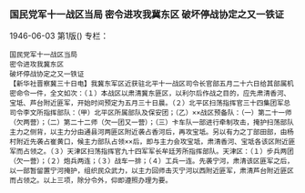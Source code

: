 ### 国民党军十一战区当局  密令进攻我冀东区  破坏停战协定之又一铁证

1946-06-03
第1版()
专栏：

    国民党军十一战区当局
    密令进攻我冀东区
    破坏停战协定之又一铁证
    【新华社晋察冀三十日电】我冀东军区近获驻北平十一战区司令长官部五月二十六日给其部属机密命令一件，全文如次：（１）本战区以肃清冀东匪区，以利尔后作战之目的，应先肃清香河、宝坻、芦台附近匪军，开始时间预定为五月三十日晨。（２）北平区扫荡指挥官三十四集团军总司令李文所指挥部队：（甲）北平区所属部队及保安团；（乙）××战区预备队：（一）第二十一师（欠两营）；（二）第二十二师（欠一团又一营）；（三）卡车队一部进行牵制攻击，掩护扫荡部队主力之侧背，以主力分由通县河两匪区附近袭占香河后，再攻宝坻。另以有力之丁部田部，由杨村附近先袭占崔黄口，候主力部队占领××后，即与主力会攻宝坻，肃清香河、宝坻各该区附近匪军而占领之。（３）天津区扫荡指挥官九十四军军长牟廷芳所指挥部队。天津区：（１）步兵两团（欠一营）；（２）炮兵两连；（３）战车一排；（４）工兵一连。先袭宁河，肃清该区匪军之后，以一部暂留置宁河掩护，组织民众武力，以主力回师击灭宁河以西附近匪军，肃清芦台附近匪区而占领之。以上三项，除分令外，仰即遵照办理为要。
